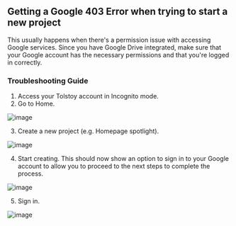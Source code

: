 ## Getting a Google 403 Error when trying to start a new project

This usually happens when there's a permission issue with accessing Google services. Since you have Google Drive integrated, make sure that your Google account has the necessary permissions and that you're logged in correctly.

### Troubleshooting Guide

1. Access your Tolstoy account in Incognito mode.
​
2. Go to Home.
   
![image](https://github.com/user-attachments/assets/19a685a7-83c1-4455-afb4-3f40c94f7a5b)

3. Create a new project (e.g. Homepage spotlight).

![image](https://github.com/user-attachments/assets/71ccb3e3-bf98-4ae4-b481-efd9765eae81)

4. Start creating. This should now show an option to sign in to your Google account to allow you to proceed to the next steps to complete the process.

![image](https://github.com/user-attachments/assets/325c43eb-fea1-4ebd-a286-e4886e64ca0c)

5. Sign in.

![image](https://github.com/user-attachments/assets/11d199c1-2041-4dd0-8a7d-13bc1dc7bdff)









